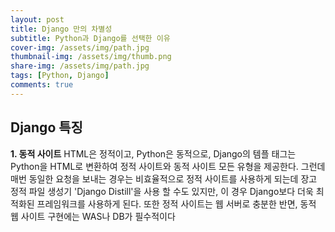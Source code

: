 ```yaml
---
layout: post
title: Django 만의 차별성
subtitle: Python과 Django를 선택한 이유
cover-img: /assets/img/path.jpg
thumbnail-img: /assets/img/thumb.png
share-img: /assets/img/path.jpg
tags: [Python, Django]
comments: true
---
```


## Django 특징
**1. 동적 사이트**
HTML은 정적이고, Python은 동적으로, Django의 템플 태그는 Python을 HTML로 변환하여 정적 사이트와 동적 사이트 모든 유형을 제공한다. 그런데 매번 동일한 요청을 보내는 경우는 비효율적으로 정적 사이트를 사용하게 되는데 장고 정적 파일 생성기 'Django Distill'을 사용 할 수도 있지만, 이 경우 Django보다 더욱 최적화된 프레임워크를 사용하게 된다. 또한 정적 사이트는 웹 서버로 충분한 반면, 동적 웹 사이트 구현에는 WAS나 DB가 필수적이다 
